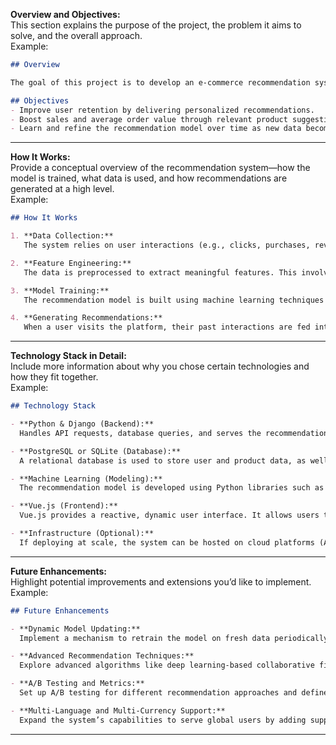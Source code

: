 **Overview and Objectives:**  
This section explains the purpose of the project, the problem it aims to solve, and the overall approach.  
Example:
```markdown
## Overview

The goal of this project is to develop an e-commerce recommendation system that suggests products to users based on their past behavior and preferences. Recommendation systems are a cornerstone of modern e-commerce platforms, driving user engagement and increasing sales by presenting highly relevant products. By leveraging machine learning techniques and user-item interaction data, we can generate personalized product recommendations that enhance the shopping experience.

## Objectives
- Improve user retention by delivering personalized recommendations.
- Boost sales and average order value through relevant product suggestions.
- Learn and refine the recommendation model over time as new data becomes available.
```

---

**How It Works:**  
Provide a conceptual overview of the recommendation system—how the model is trained, what data is used, and how recommendations are generated at a high level.  
Example:
```markdown
## How It Works

1. **Data Collection:**  
   The system relies on user interactions (e.g., clicks, purchases, reviews) to understand user preferences. This data is stored in a relational database and periodically processed for model training.

2. **Feature Engineering:**  
   The data is preprocessed to extract meaningful features. This involves normalizing numeric data, encoding categorical variables, and constructing a user-product interaction matrix.

3. **Model Training:**  
   The recommendation model is built using machine learning techniques (e.g., collaborative filtering, matrix factorization, or neural networks). It learns patterns in the data to predict user preferences.

4. **Generating Recommendations:**  
   When a user visits the platform, their past interactions are fed into the model, which returns a ranked list of products most likely to interest them. These recommendations are then displayed on the frontend.
```

---

**Technology Stack in Detail:**  
Include more information about why you chose certain technologies and how they fit together.  
Example:
```markdown
## Technology Stack

- **Python & Django (Backend):**  
  Handles API requests, database queries, and serves the recommendation results to the frontend. Django’s built-in ORM simplifies data handling, while Django REST Framework makes it easy to build RESTful endpoints.

- **PostgreSQL or SQLite (Database):**  
  A relational database is used to store user and product data, as well as user-product interactions. PostgreSQL is preferred for production deployments due to its robustness and scalability.

- **Machine Learning (Modeling):**  
  The recommendation model is developed using Python libraries such as scikit-learn and pandas. Depending on complexity, matrix factorization techniques (e.g., Singular Value Decomposition) or even more advanced deep learning approaches can be employed.

- **Vue.js (Frontend):**  
  Vue.js provides a reactive, dynamic user interface. It allows users to browse products, view recommendations, and interact with the platform seamlessly.

- **Infrastructure (Optional):**  
  If deploying at scale, the system can be hosted on cloud platforms (AWS, Google Cloud) or on a self-managed server. Additional layers, such as caching with Redis or containerization with Docker, can improve performance and reliability.
```

---

**Future Enhancements:**  
Highlight potential improvements and extensions you’d like to implement.  
Example:
```markdown
## Future Enhancements

- **Dynamic Model Updating:**  
  Implement a mechanism to retrain the model on fresh data periodically, ensuring the recommendations stay relevant over time.

- **Advanced Recommendation Techniques:**  
  Explore advanced algorithms like deep learning-based collaborative filtering, content-based filtering, or hybrid models to further improve accuracy.

- **A/B Testing and Metrics:**  
  Set up A/B testing for different recommendation approaches and define key performance indicators (KPIs) to measure the system’s impact on user engagement and revenue.

- **Multi-Language and Multi-Currency Support:**  
  Expand the system’s capabilities to serve global users by adding support for multiple languages and currencies.
```

---
